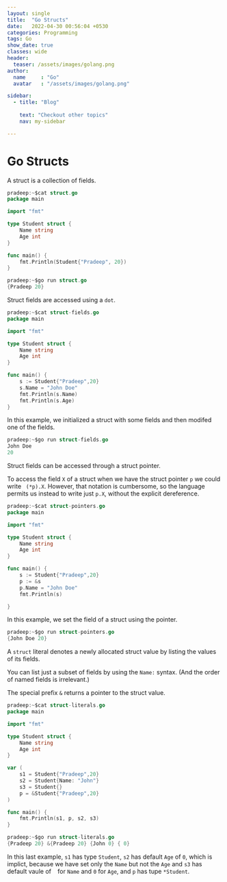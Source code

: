 ```yaml
---
layout: single
title:  "Go Structs"
date:   2022-04-30 00:56:04 +0530
categories: Programming
tags: Go
show_date: true
classes: wide
header:
  teaser: /assets/images/golang.png
author:
  name     : "Go"
  avatar   : "/assets/images/golang.png"

sidebar:
  - title: "Blog"
   
    text: "Checkout other topics"
    nav: my-sidebar

---
```

# Go Structs

A struct is a collection of fields.

```go
pradeep:~$cat struct.go 
package main

import "fmt"

type Student struct {
	Name string
	Age int
}

func main() {
	fmt.Println(Student{"Pradeep", 20})
}
```

```go
pradeep:~$go run struct.go
{Pradeep 20}
```

Struct fields are accessed using a `dot`.
```go
pradeep:~$cat struct-fields.go 
package main

import "fmt"

type Student struct {
	Name string
	Age int
}

func main() {
	s := Student{"Pradeep",20}
	s.Name = "John Doe"
	fmt.Println(s.Name)
	fmt.Println(s.Age)
}
```
In this example, we initialized a struct with some fields and then modifed one of the fields.

```go
pradeep:~$go run struct-fields.go
John Doe
20
```

Struct fields can be accessed through a struct pointer.

To access the field `X` of a struct when we have the struct pointer `p` we could write ` (*p).X`. However, that notation is cumbersome, so the language permits us instead to write just `p.X`, without the explicit dereference.

```go
pradeep:~$cat struct-pointers.go 
package main

import "fmt"

type Student struct {
	Name string
	Age int
}

func main() {
	s := Student{"Pradeep",20}
	p := &s
	p.Name = "John Doe"
	fmt.Println(s)

}
```

In this example, we set the field of a struct using the pointer.

```go
pradeep:~$go run struct-pointers.go 
{John Doe 20}
```

A `struct` literal denotes a newly allocated struct value by listing the values of its fields.

You can list just a subset of fields by using the `Name:` syntax. (And the order of named fields is irrelevant.)

The special prefix `&` returns a pointer to the struct value.

```go
pradeep:~$cat struct-literals.go   
package main

import "fmt"

type Student struct {
    Name string
    Age int
}

var (
    s1 = Student{"Pradeep",20}
    s2 = Student{Name: "John"}
    s3 = Student{}
    p = &Student{"Pradeep",20}
)

func main() {
    fmt.Println(s1, p, s2, s3)
}

```

```go
pradeep:~$go run struct-literals.go
{Pradeep 20} &{Pradeep 20} {John 0} { 0}
```

In this last example, `s1` has type `Student`, `s2` has default `Age` of `0`, which is implict, because we have set only the `Name` but not the `Age` and `s3` has default vaule of ` ` for `Name` and `0` for `Age`, and `p` has tupe `*Student`.

